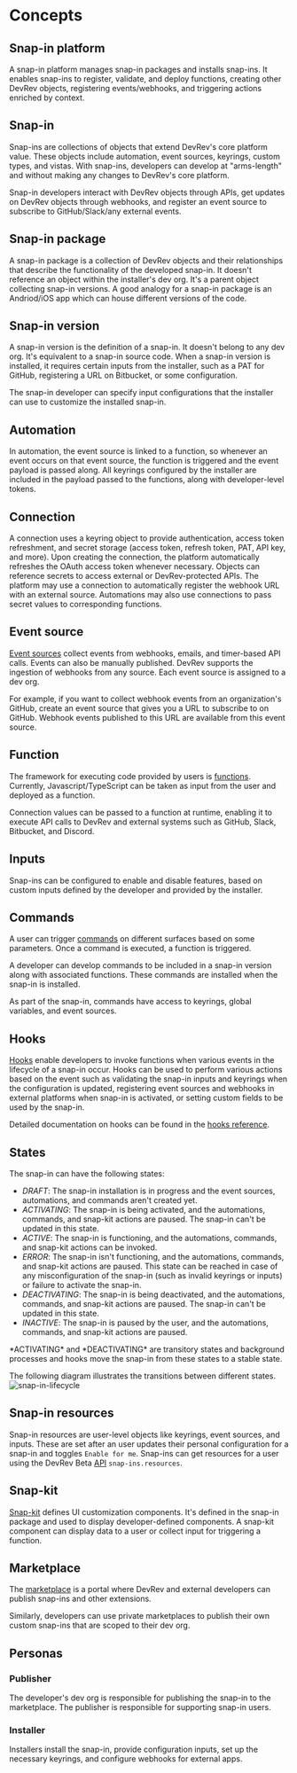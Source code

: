 # Concepts

## Snap-in platform

A snap-in platform manages snap-in packages and installs snap-ins. It enables snap-ins to register, validate, and deploy functions, creating other DevRev objects, registering events/webhooks, and triggering actions enriched by context.

## Snap-in

Snap-ins are collections of objects that extend DevRev's core platform value. These objects include automation, event sources, keyrings, custom types, and vistas. With snap-ins, developers can develop at "arms-length" and without making any changes to DevRev's core platform.

Snap-in developers interact with DevRev objects through APIs, get updates on DevRev objects through webhooks, and register an event source to subscribe to GitHub/Slack/any external events.

## Snap-in package

A snap-in package is a collection of DevRev objects and their relationships that describe the functionality of the developed snap-in.
It doesn't reference an object within the installer's dev org. It's a parent object collecting snap-in versions. A good analogy for a snap-in package is an Andriod/iOS app which can house different versions of the code.

## Snap-in version

A snap-in version is the definition of a snap-in. It doesn't belong to any dev org. It's equivalent to a snap-in source code. When a snap-in version is installed, it requires certain inputs from the installer, such as a PAT for GitHub, registering a URL on Bitbucket, or some configuration.

The snap-in developer can specify input configurations that the installer can use to customize the installed snap-in.

## Automation

In automation, the event source is linked to a function, so whenever an event occurs on that event source, the function is triggered and the event payload is passed along. All keyrings configured by the installer are included in the payload passed to the functions, along with developer-level tokens.

## Connection

A connection uses a keyring object to provide authentication, access token refreshment, and secret storage (access token, refresh token, PAT, API key, and more). Upon creating the connection, the platform automatically refreshes the OAuth access token whenever necessary. Objects can reference secrets to access external or DevRev-protected APIs. The platform may use a connection to automatically register the webhook URL with an external source. Automations may also use connections to pass secret values to corresponding functions.

## Event source

[Event sources](/snapin-development/references/event-sources) collect events from webhooks, emails, and timer-based API calls. Events can also be manually published. DevRev supports the ingestion of webhooks from any source. Each event source is assigned to a dev org.

For example, if you want to collect webhook events from an organization's GitHub, create an event source that gives you a URL to subscribe to on GitHub. Webhook events published to this URL are available from this event source.

## Function

The framework for executing code provided by users is [functions](/snapin-development/references/functions). Currently, Javascript/TypeScript can be taken as input from the user and deployed as a function.

Connection values can be passed to a function at runtime, enabling it to execute API calls to DevRev and external systems such as GitHub, Slack, Bitbucket, and Discord.

## Inputs

Snap-ins can be configured to enable and disable features, based on custom inputs defined by the developer and provided by the installer.

## Commands

A user can trigger [commands](/snapin-development/references/commands) on different surfaces based on some parameters. Once a command is executed, a function is triggered.

A developer can develop commands to be included in a snap-in version along with associated functions. These commands are installed when the snap-in is installed.

As part of the snap-in, commands have access to keyrings, global variables, and event sources.

## Hooks

[Hooks](/snapin-development/references/hooks) enable developers to invoke functions when various events in the lifecycle of a snap-in occur. Hooks can be used to perform various actions based on the event such as validating the snap-in inputs and keyrings when the configuration is updated, registering event sources and webhooks in external platforms when snap-in is activated, or setting custom fields to be used by the snap-in.

Detailed documentation on hooks can be found in the [hooks reference](/snapin-development/references/hooks).

## States

The snap-in can have the following states:

* *DRAFT*: The snap-in installation is in progress and the event sources, automations, and commands aren't created yet.
* *ACTIVATING*: The snap-in is being activated, and the automations, commands, and snap-kit actions are paused. The snap-in can't be updated in this state.
* *ACTIVE*: The snap-in is functioning, and the automations, commands, and snap-kit actions can be invoked.
* *ERROR*: The snap-in isn't functioning, and the automations, commands, and snap-kit actions are paused. This state can be reached in case of any misconfiguration of the snap-in (such as invalid keyrings or inputs) or failure to activate the snap-in.
* *DEACTIVATING*: The snap-in is being deactivated, and the automations, commands, and snap-kit actions are paused. The snap-in can't be updated in this state.
* *INACTIVE*: The snap-in is paused by the user, and the automations, commands, and snap-kit actions are paused.

<Callout intent="info">
  *ACTIVATING* and *DEACTIVATING* are transitory states and background processes and hooks move the snap-in from these states to a stable state.
</Callout>

The following diagram illustrates the transitions between different states.
![snap-in-lifecycle](file:1bd37abf-dca0-44ae-a517-485ea608c0c0)

## Snap-in resources

Snap-in resources are user-level objects like keyrings, event sources, and inputs. These are set after an user updates their personal configuration for a snap-in and toggles `Enable for me`. Snap-ins can get resources for a user using the DevRev Beta [API](https://docs.devrev.ai/beta-api-spec#/operations/snap-ins-resources) `snap-ins.resources`.

## Snap-kit

[Snap-kit](/snapin-development/references/snapkit) defines UI customization components. It's defined in the snap-in package and used to display developer-defined components. A snap-kit component can display data to a user or collect input for triggering a function.

## Marketplace

The [marketplace](https://marketplace.devrev.ai/marketplace) is a portal where DevRev and external developers can publish snap-ins and other extensions.

Similarly, developers can use private marketplaces to publish their own custom snap-ins that are scoped to their dev org.

## Personas

### Publisher

The developer's dev org is responsible for publishing the snap-in to the marketplace. The publisher is responsible for supporting snap-in users.

### Installer

Installers install the snap-in, provide configuration inputs, set up the necessary keyrings, and configure webhooks for external apps.
